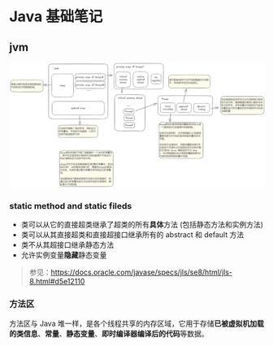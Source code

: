 # Java 基础笔记

## jvm
![](https://raw.githubusercontent.com/zoooooway/picgo/nom/202306161523239.png)
### static method and static fileds

  * 类可以从它的直接超类继承了超类的所有**具体**方法 (包括静态方法和实例方法)
  * 类可以从其直接超类和直接超接口继承所有的 abstract 和 default 方法 
  * 类不从其超接口继承静态方法
  * 允许实例变量**隐藏**静态变量

  > 参见：https://docs.oracle.com/javase/specs/jls/se8/html/jls-8.html#d5e12110

### 方法区

  方法区与 Java 堆一样，是各个线程共享的内存区域，它用于存储**已被虚拟机加载的类信息**、**常量**、**静态变量**、**即时编译器编译后的代码**等数据。


